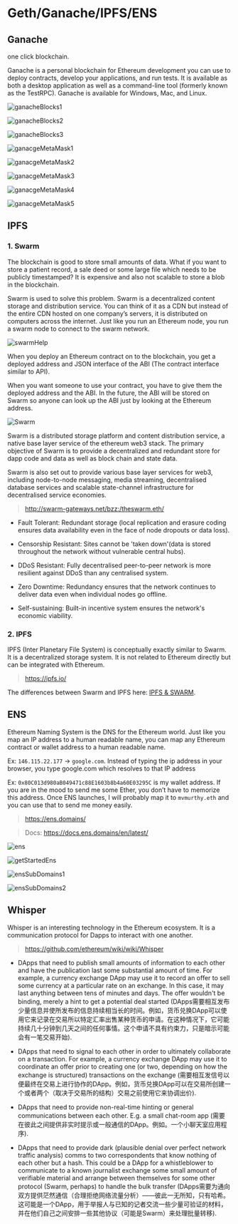 # Geth/Ganache/IPFS/ENS



##  Ganache

one click blockchain.

Ganache is a personal blockchain for Ethereum development you can use to deploy contracts, develop your applications, and run tests. It is available as both a desktop application as well as a command-line tool (formerly known as the TestRPC). Ganache is available for Windows, Mac, and Linux.

![ganacheBlocks1](https://raw.githubusercontent.com/wdx7266/learning-ethereum/tree/master/img/DApp/Ethereum/ganacheBlocks1.png)

![ganacheBlocks2](https://raw.githubusercontent.com/wdx7266/learning-ethereum/tree/master/img/DApp/Ethereum/ganacheBlocks2.png)

![ganacheBlocks3](https://raw.githubusercontent.com/wdx7266/learning-ethereum/tree/master/img/DApp/Ethereum/ganacheBlocks3.png)

![ganacgeMetaMask1](https://raw.githubusercontent.com/wdx7266/learning-ethereum/tree/master/img/DApp/Ethereum/ganacgeMetaMask1.png)

![ganacgeMetaMask2](https://raw.githubusercontent.com/wdx7266/learning-ethereum/tree/master/img/DApp/Ethereum/ganacgeMetaMask2.png)

![ganacgeMetaMask3](https://raw.githubusercontent.com/wdx7266/learning-ethereum/tree/master/img/DApp/Ethereum/ganacgeMetaMask3.png)

![ganacgeMetaMask4](https://raw.githubusercontent.com/wdx7266/learning-ethereum/tree/master/img/DApp/Ethereum/ganacgeMetaMask4.png)

![ganacgeMetaMask5](https://raw.githubusercontent.com/wdx7266/learning-ethereum/tree/master/img/DApp/Ethereum/ganacgeMetaMask5.png)




## IPFS



### 1. Swarm

The blockchain is good to store small amounts of data. What if you want to store a patient record, a sale deed or some large file which needs to be publicly timestamped? It is expensive and also not scalable to store a blob in the blockchain.

Swarm is used to solve this problem. Swarm is a decentralized content storage and distribution service. You can think of it as a CDN but instead of the entire CDN hosted on one company’s servers, it is distributed on computers across the internet. Just like you run an Ethereum node, you run a swarm node to connect to the swarm network.

![swarmHelp](https://raw.githubusercontent.com/wdx7266/learning-ethereum/tree/master/img/DApp/Ethereum/swarmHelp.png)

When you deploy an Ethereum contract on to the blockchain, you get a deployed address and JSON interface of the ABI (The contract interface similar to API).

When you want someone to use your contract, you have to give them the deployed address and the ABI. In the future, the ABI will be stored on Swarm so anyone can look up the ABI just by looking at the Ethereum address.

![Swarm](https://raw.githubusercontent.com/wdx7266/learning-ethereum/tree/master/img/DApp/Ethereum/swarm.png)

Swarm is a distributed storage platform and content distribution service, a native base layer service of the ethereum web3 stack. The primary objective of Swarm is to provide a decentralized and redundant store for dapp code and data as well as block chain and state data.

Swarm is also set out to provide various base layer services for web3, including node-to-node messaging, media streaming, decentralised database services and scalable state-channel infrastructure for decentralised service economies.

> http://swarm-gateways.net/bzz:/theswarm.eth/

- Fault Tolerant: Redundant storage (local replication and erasure coding ensures data availability even in the face of node dropouts or data loss).

- Censorship Resistant: Sites cannot be 'taken down'(data is stored throughout the network without vulnerable central hubs).

- DDoS Resistant: Fully decentralised peer-to-peer network is more resilient against DDoS than any centralised system.

- Zero Downtime: Redundancy ensures that the network continues to deliver data even when individual nodes go offline.

- Self-sustaining: Built-in incentive system ensures the network's economic viability.

### 2. IPFS

IPFS (Inter Planetary File System) is conceptually exactly similar to Swarm. It is a decentralized storage system. It is not related to Ethereum directly but can be integrated with Ethereum.

> https://ipfs.io/

The differences between Swarm and IPFS here: [IPFS & SWARM](https://github.com/ethersphere/go-ethereum/wiki/IPFS-&-SWARM).



## ENS

Ethereum Naming System is the DNS for the Ethereum world. Just like you map an IP address to a human readable name, you can map any Ethereum contract or wallet address to a human readable name.

Ex: `146.115.22.177` → `google.com`. Instead of typing the ip address in your browser, you type google.com which resolves to that IP address

Ex: `0x80C013d980aB049471c88E1603b8b4a60E03295C` is my wallet address. If you are in the mood to send me some Ether, you don’t have to memorize this address. Once ENS launches, I will probably map it to `mvmurthy.eth` and you can use that to send me money easily.

> https://ens.domains/

> Docs: https://docs.ens.domains/en/latest/

![ens](https://raw.githubusercontent.com/wdx7266/learning-ethereum/tree/master/img/DApp/Ethereum/ens.png)

![getStartedEns](https://raw.githubusercontent.com/wdx7266/learning-ethereum/tree/master/img/DApp/Ethereum/getStartedEns.png)

![ensSubDomains1](https://raw.githubusercontent.com/wdx7266/learning-ethereum/tree/master/img/DApp/Ethereum/ensSubDomains1.png)

![ensSubDomains2](https://raw.githubusercontent.comwdx7266/learning-ethereum/tree/master/img/DApp/Ethereum/ensSubDomains2.png)


## Whisper

Whisper is an interesting technology in the Ethereum ecosystem. It is a communication protocol for Dapps to interact with one another.

> https://github.com/ethereum/wiki/wiki/Whisper

- DApps that need to publish small amounts of information to each other and have the publication last some substantial amount of time. For example, a currency exchange DApp may use it to record an offer to sell some currency at a particular rate on an exchange. In this case, it may last anything between tens of minutes and days. The offer wouldn't be binding, merely a hint to get a potential deal started (DApps需要相互发布少量信息并使所发布的信息持续相当长的时间。例如，货币兑换DApp可以使用它来记录在交易所以特定汇率出售某种货币的申请。在这种情况下，它可能持续几十分钟到几天之间的任何事情。这个申请不具有约束力，只是暗示可能会有一笔交易开始).

- DApps that need to signal to each other in order to ultimately collaborate on a transaction. For example, a currency exchange DApp may use it to coordinate an offer prior to creating one (or two, depending on how the exchange is structured) transactions on the exchange (需要相互发信号以便最终在交易上进行协作的DApp。例如，货币兑换DApp可以在交易所创建一个或者两个（取决于交易所的结构）交易之前使用它来协调出价).

- DApps that need to provide non-real-time hinting or general communications between each other. E.g. a small chat-room app (需要在彼此之间提供非实时提示或一般通信的DApp。例如。一个小聊天室应用程序).

- DApps that need to provide dark (plausible denial over perfect network traffic analysis) comms to two correspondents that know nothing of each other but a hash. This could be a DApp for a whistleblower to communicate to a known journalist exchange some small amount of verifiable material and arrange between themselves for some other protocol (Swarm, perhaps) to handle the bulk transfer (DApps需要为通向双方提供茫然通信（合理拒绝网络流量分析）——彼此一无所知，只有哈希。这可能是一个DApp，用于举报人与已知的记者交流一些少量可验证的材料，并在他们自己之间安排一些其他协议（可能是Swarm）来处理批量转移).
